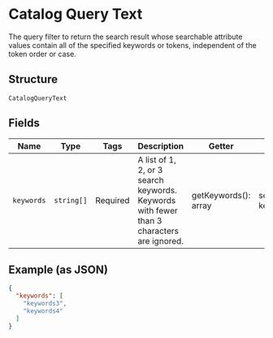 
# Catalog Query Text

The query filter to return the search result whose searchable attribute values contain all of the specified keywords or tokens, independent of the token order or case.

## Structure

`CatalogQueryText`

## Fields

| Name | Type | Tags | Description | Getter | Setter |
|  --- | --- | --- | --- | --- | --- |
| `keywords` | `string[]` | Required | A list of 1, 2, or 3 search keywords. Keywords with fewer than 3 characters are ignored. | getKeywords(): array | setKeywords(array keywords): void |

## Example (as JSON)

```json
{
  "keywords": [
    "keywords3",
    "keywords4"
  ]
}
```

